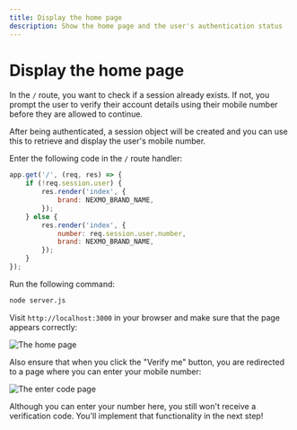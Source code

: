 ```yaml
---
title: Display the home page
description: Show the home page and the user's authentication status
---
```


# Display the home page

In the `/` route, you want to check if a session already exists. If not, you prompt the user to verify their account details using their mobile number before they are allowed to continue.

After being authenticated, a session object will be created and you can use this to retrieve and display the user's mobile number.

Enter the following code in the `/` route handler:

```javascript
app.get('/', (req, res) => {
	if (!req.session.user) {
		res.render('index', {
			brand: NEXMO_BRAND_NAME,
		});
	} else {
		res.render('index', {
			number: req.session.user.number,
			brand: NEXMO_BRAND_NAME,
		});
	}
});
```

Run the following command:

```sh
node server.js
```

Visit `http://localhost:3000` in your browser and make sure that the page appears correctly:

![The home page](/images/tutorials/verify-stepup-auth-home-page.png)

Also ensure that when you click the "Verify me" button, you are redirected to a page where you can enter your mobile number:

![The enter code page](/images/tutorials/verify-stepup-auth-enter-number-page.png)

Although you can enter your number here, you still won't receive a verification code. You'll implement that functionality in the next step!




